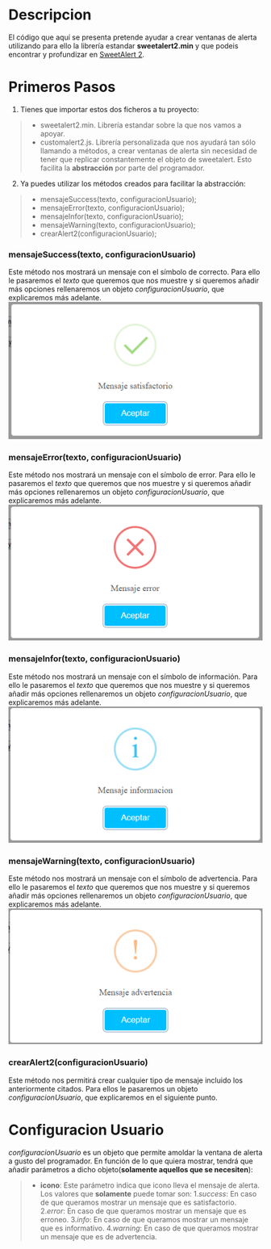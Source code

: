 # Descripcion
El código que aquí se presenta pretende ayudar a crear ventanas de alerta utilizando para ello la librería estandar **sweetalert2.min** y que podeis encontrar y profundizar en [SweetAlert 2](https://sweetalert2.github.io).

# Primeros Pasos
1. Tienes que importar estos dos ficheros a tu proyecto:
> * sweetalert2.min. Librería estandar sobre la que nos vamos a apoyar.
> * customalert2.js. Librería personalizada que nos ayudará tan sólo llamando a métodos, a crear ventanas de alerta sin necesidad de tener que replicar constantemente el objeto de sweetalert. Esto facilita la **abstracción** por parte del programador.
2. Ya puedes utilizar los métodos creados para facilitar la abstracción:
> * mensajeSuccess(texto, configuracionUsuario);
> * mensajeError(texto, configuracionUsuario);
> * mensajeInfor(texto, configuracionUsuario);
> * mensajeWarning(texto, configuracionUsuario);
> * crearAlert2(configuracionUsuario);
### mensajeSuccess(texto, configuracionUsuario)
Este método nos mostrará un mensaje con el símbolo de correcto. Para ello le pasaremos el *texto* que queremos que nos muestre y si queremos añadir más opciones rellenaremos un objeto *configuracionUsuario*, que explicaremos más adelante.<br/>
![mensajeSuccess](./imagenes/MensajeSuccess.PNG)
### mensajeError(texto, configuracionUsuario)
Este método nos mostrará un mensaje con el símbolo de error. Para ello le pasaremos el *texto* que queremos que nos muestre y si queremos añadir más opciones rellenaremos un objeto *configuracionUsuario*, que explicaremos más adelante.<br/>
![mensajeError](./imagenes/MensajeError.PNG)
### mensajeInfor(texto, configuracionUsuario)
Este método nos mostrará un mensaje con el símbolo de información. Para ello le pasaremos el *texto* que queremos que nos muestre y si queremos añadir más opciones rellenaremos un objeto *configuracionUsuario*, que explicaremos más adelante.<br/>
![mensajeInformacion](./imagenes/MensajeInfor.PNG)
### mensajeWarning(texto, configuracionUsuario)
Este método nos mostrará un mensaje con el símbolo de advertencia. Para ello le pasaremos el *texto* que queremos que nos muestre y si queremos añadir más opciones rellenaremos un objeto *configuracionUsuario*, que explicaremos más adelante.<br/>
![mensajeAdvertencia](./imagenes/MensajeWarning.PNG)
### crearAlert2(configuracionUsuario)
Este método nos permitirá crear cualquier tipo de mensaje incluido los anteriormente citados. Para ellos le pasaremos un objeto *configuracionUsuario*, que explicaremos en el siguiente punto.<br/>
# Configuracion Usuario
*configuracionUsuario* es un objeto que permite amoldar la ventana de alerta a gusto del programador. En función de lo que quiera mostrar, tendrá que añadir parámetros a dicho objeto(**solamente aquellos que se necesiten**):
> * **icono**: Este parámetro indica que icono lleva el mensaje de alerta. Los valores que **solamente** puede tomar son: 
> 1.*success*: En caso de que queramos mostrar un mensaje que es satisfactorio.
> 2.*error*: En caso de que queramos mostrar un mensaje que es erroneo.
> 3.*info*: En caso de que queramos mostrar un mensaje que es informativo.
> 4.*warning*: En caso de que queramos mostrar un mensaje que es de advertencia.

